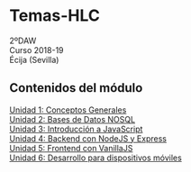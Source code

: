 # Temas-HLC
2ºDAW  
Curso 2018-19  
Écija (Sevilla)

## Contenidos del módulo

[Unidad 1: Conceptos Generales](Tema1.md)    
[Unidad 2: Bases de Datos NOSQL](Tema2.md)  
[Unidad 3: Introducción a JavaScript](Tema3.md)  
[Unidad 4: Backend con NodeJS y Express](Tema4.md)  
[Unidad 5: Frontend con VanillaJS](Tema5.md)  
[Unidad 6: Desarrollo para dispositivos móviles](Tema6.md)  
